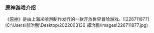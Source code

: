 ### 原神游戏介绍

《[原神](https://ys.mihoyo.com/?utm_source=backup205&from_channel=backup205#/)》是由上海米哈游制作发行的一款开放世界冒险游戏。![226711877](C:\Users\郝治鹏\Desktop\2022003130  郝治鹏\images\226711877.jpg)

